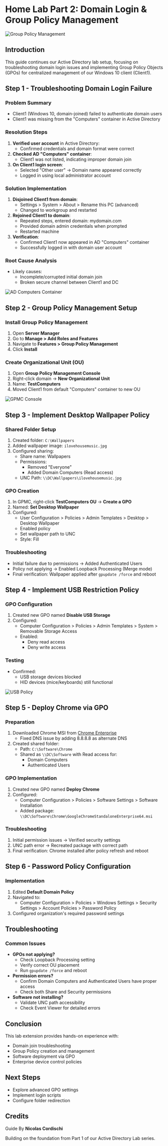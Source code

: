 # Home Lab Part 2: Domain Login & Group Policy Management

![Group Policy Management](images/GroupPolicy-Management.jpg)

## Introduction
This guide continues our Active Directory lab setup, focusing on troubleshooting domain login issues and implementing Group Policy Objects (GPOs) for centralized management of our Windows 10 client (Client1).

## Step 1 - Troubleshooting Domain Login Failure

### Problem Summary
- Client1 (Windows 10, domain-joined) failed to authenticate domain users
- Client1 was missing from the "Computers" container in Active Directory

### Resolution Steps
1. **Verified user account** in Active Directory:
   - Confirmed credentials and domain format were correct
2. **Checked AD "Computers" container**:
   - Client1 was not listed, indicating improper domain join
3. **On Client1 login screen**:
   - Selected "Other user" → Domain name appeared correctly
   - Logged in using local administrator account

### Solution Implementation
1. **Disjoined Client1 from domain**:
   - Settings > System > About > Rename this PC (advanced)
   - Changed to workgroup and restarted
2. **Rejoined Client1 to domain**:
   - Repeated steps, entered domain: mydomain.com
   - Provided domain admin credentials when prompted
   - Restarted machine
3. **Verification**:
   - Confirmed Client1 now appeared in AD "Computers" container
   - Successfully logged in with domain user account

### Root Cause Analysis
- Likely causes:
  - Incomplete/corrupted initial domain join
  - Broken secure channel between Client1 and DC

![AD Computers Container](images/AD-Computers-Container.png)

## Step 2 - Group Policy Management Setup

### Install Group Policy Management
1. Open **Server Manager**
2. Go to **Manage > Add Roles and Features**
3. Navigate to **Features > Group Policy Management**
4. Click **Install**

### Create Organizational Unit (OU)
1. Open **Group Policy Management Console**
2. Right-click domain → **New Organizational Unit**
3. Name: **TestComputers**
4. Moved Client1 from default "Computers" container to new OU

![GPMC Console](images/GPMC-Console.png)

## Step 3 - Implement Desktop Wallpaper Policy

### Shared Folder Setup
1. Created folder: `C:\Wallpapers`
2. Added wallpaper image: `ilovehousemusic.jpg`
3. Configured sharing:
   - Share name: Wallpapers
   - Permissions:
     - Removed "Everyone"
     - Added Domain Computers (Read access)
   - UNC Path: `\\DC\Wallpapers\ilovehousemusic.jpg`

### GPO Creation
1. In GPMC, right-click **TestComputers OU** → **Create a GPO**
2. Named: **Set Desktop Wallpaper**
3. Configured:
   - User Configuration > Policies > Admin Templates > Desktop > Desktop Wallpaper
   - Enabled policy
   - Set wallpaper path to UNC
   - Style: Fill

### Troubleshooting
- Initial failure due to permissions → Added Authenticated Users
- Policy not applying → Enabled Loopback Processing (Merge mode)
- Final verification: Wallpaper applied after `gpupdate /force` and reboot

## Step 4 - Implement USB Restriction Policy

### GPO Configuration
1. Created new GPO named **Disable USB Storage**
2. Configured:
   - Computer Configuration > Policies > Admin Templates > System > Removable Storage Access
   - Enabled:
     - Deny read access
     - Deny write access

### Testing
- Confirmed:
  - USB storage devices blocked
  - HID devices (mice/keyboards) still functional

![USB Policy](images/USB-Policy.png)

## Step 5 - Deploy Chrome via GPO

### Preparation
1. Downloaded Chrome MSI from [Chrome Enterprise](https://chromeenterprise.google/browser/download/)
   - Fixed DNS issue by adding 8.8.8.8 as alternate DNS
2. Created shared folder:
   - Path: `C:\Software\Chrome`
   - Shared as `\\DC\Software` with Read access for:
     - Domain Computers
     - Authenticated Users

### GPO Implementation
1. Created new GPO named **Deploy Chrome**
2. Configured:
   - Computer Configuration > Policies > Software Settings > Software Installation
   - Added package: `\\DC\Software\Chrome\GoogleChromeStandaloneEnterprise64.msi`

### Troubleshooting
1. Initial permission issues → Verified security settings
2. UNC path error → Recreated package with correct path
3. Final verification: Chrome installed after policy refresh and reboot

## Step 6 - Password Policy Configuration

### Implementation
1. Edited **Default Domain Policy**
2. Navigated to:
   - Computer Configuration > Policies > Windows Settings > Security Settings > Account Policies > Password Policy
3. Configured organization's required password settings

## Troubleshooting

### Common Issues
- **GPOs not applying?**
  - Check Loopback Processing setting
  - Verify correct OU placement
  - Run `gpupdate /force` and reboot
- **Permission errors?**
  - Confirm Domain Computers and Authenticated Users have proper access
  - Check both Share and Security permissions
- **Software not installing?**
  - Validate UNC path accessibility
  - Check Event Viewer for detailed errors

## Conclusion
This lab extension provides hands-on experience with:
- Domain join troubleshooting
- Group Policy creation and management
- Software deployment via GPO
- Enterprise device control policies

## Next Steps
- Explore advanced GPO settings
- Implement login scripts
- Configure folder redirection

## Credits
Guide By **Nicolas Cordischi**

Building on the foundation from Part 1 of our Active Directory Lab series.
